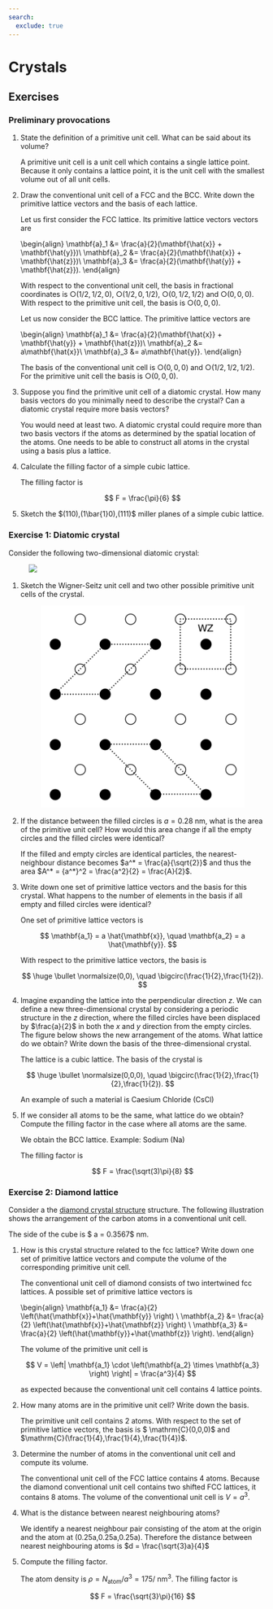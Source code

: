 ```yaml
---
search:
  exclude: true
---
```


# Crystals

## Exercises

### Preliminary provocations

  1.  State the definition of a primitive unit cell. What can be said about its volume?

      A primitive unit cell is a unit cell which contains a single lattice point. Because it only contains a lattice point, it is the unit cell with the smallest volume out of all unit cells.

  2.  Draw the conventional unit cell of a FCC and the BCC. Write down the primitive lattice vectors and the basis of each lattice.

      Let us first consider the FCC lattice. Its primitive lattice vectors vectors are

      \begin{align}
      \mathbf{a}_1 &= \frac{a}{2}(\mathbf{\hat{x}} + \mathbf{\hat{y}})\\
      \mathbf{a}_2 &= \frac{a}{2}(\mathbf{\hat{x}} + \mathbf{\hat{z}})\\
      \mathbf{a}_3 &= \frac{a}{2}(\mathbf{\hat{y}} + \mathbf{\hat{z}}).
      \end{align}

      With respect to the conventional unit cell, the basis in fractional coordinates is $\bigcirc(1/2,1/2,0)$, $\bigcirc(1/2,0,1/2)$, $\bigcirc(0,1/2,1/2)$ and $\bigcirc(0,0,0)$. With respect to the primitive unit cell, the basis is $\bigcirc(0,0,0)$.

      Let us now consider the BCC lattice. The primitive lattice vectors are

      \begin{align}
      \mathbf{a}_1 &= \frac{a}{2}(\mathbf{\hat{x}} + \mathbf{\hat{y}} + \mathbf{\hat{z}})\\
      \mathbf{a}_2 &= a\mathbf{\hat{x}}\\
      \mathbf{a}_3 &= a\mathbf{\hat{y}}.
      \end{align}

      The basis of the conventional unit cell is $\bigcirc(0,0,0)$ and $\bigcirc(1/2,1/2,1/2)$.
      For the primitive unit cell the basis is $\bigcirc(0,0,0)$.

  3.  Suppose you find the primitive unit cell of a diatomic crystal. How many basis vectors do you minimally need to describe the crystal? Can a diatomic crystal require more basis vectors?

      You would need at least two. A diatomic crystal could require more than two basis vectors if the atoms as determined by the spatial location of the atoms. One needs to be able to construct all atoms in the crystal using a basis plus a lattice.

  4.  Calculate the filling factor of a simple cubic lattice.

      The filling factor is

      $$
      F = \frac{\pi}{6}
      $$

  5.  Sketch the $(110),(1\bar{1}0),(111)$ miller planes of a simple cubic lattice.


### Exercise 1: Diatomic crystal

Consider the following two-dimensional diatomic crystal:

<figure>
  <img src="../../4-crystal/images/4-1-diatomiclattice.svg">
</figure>

  1.  Sketch the Wigner-Seitz unit cell and two other possible primitive unit cells of the crystal.

      <figure>
        <img src="../../4-crystal/images/4-1-diatomiclattice-cells.png">
      </figure>

  2.  If the distance between the filled circles is $a=0.28$ nm, what is the area of the primitive unit cell? How would this area change if all the empty circles and the filled circles were identical?

      If the filled and empty circles are identical particles, the nearest-neighbour distance becomes $a^* = \frac{a}{\sqrt{2}}$ and thus the area $A^* = {a^*}^2 = \frac{a^2}{2} = \frac{A}{2}$.

  3.  Write down one set of primitive lattice vectors and the basis for this crystal. What happens to the number of elements in the basis if all empty and filled circles were identical?

      One set of primitive lattice vectors is

      $$
      \mathbf{a_1} = a \hat{\mathbf{x}}, \quad \mathbf{a_2} = a \hat{\mathbf{y}}.
      $$

      With respect to the primitive lattice vectors, the basis is

      $$
      \huge \bullet \normalsize(0,0), \quad \bigcirc(\frac{1}{2},\frac{1}{2}).
      $$


  4.  Imagine expanding the lattice into the perpendicular direction $z$. We can define a new three-dimensional crystal by considering a periodic structure in the $z$ direction, where the filled circles have been displaced by $\frac{a}{2}$ in both the $x$ and $y$ direction from the empty circles. The figure below shows the new arrangement of the atoms. What lattice do we obtain? Write down the basis of the three-dimensional crystal.

      <object type="text/html" data="../../4-crystal/images/4-1-diatomic.html"  frameborder="0" width=650 height=650 class=center></object>

      The lattice is a cubic lattice. The basis of the crystal is

      $$
      \huge \bullet \normalsize(0,0,0), \quad \bigcirc(\frac{1}{2},\frac{1}{2},\frac{1}{2}).
      $$

      An example of such a material is Caesium Chloride (CsCl)

  5.  If we consider all atoms to be the same, what lattice do we obtain? Compute the filling factor in the case where all atoms are the same.

      We obtain the BCC lattice. Example: Sodium (Na)

      The filling factor is

      $$
      F = \frac{\sqrt(3)\pi}{8}
      $$

### Exercise 2: Diamond lattice

Consider a the [diamond crystal structure](https://en.wikipedia.org/wiki/Diamond_cubic) structure. The following illustration shows the arrangement of the carbon atoms in a conventional unit cell.

<object type="text/html" data="../../4-crystal/images/4-1-diamond.html"  frameborder="0" width=650 height=650 class=center></object>

The side of the cube is $ a = 0.3567$ nm.

  1.  How is this crystal structure related to the fcc lattice? Write down one set of primitive lattice vectors and compute the volume of the corresponding primitive unit cell.

      The conventional unit cell of diamond consists of two intertwined fcc lattices. A possible set of primitive lattice vectors is

      \begin{align}
      \mathbf{a_1} &= \frac{a}{2} \left(\hat{\mathbf{x}}+\hat{\mathbf{y}} \right) \\
      \mathbf{a_2} &= \frac{a}{2} \left(\hat{\mathbf{x}}+\hat{\mathbf{z}} \right) \\
      \mathbf{a_3} &= \frac{a}{2} \left(\hat{\mathbf{y}}+\hat{\mathbf{z}} \right).
      \end{align}

      The volume of the primitive unit cell is

      $$
      V = \left| \mathbf{a_1} \cdot \left(\mathbf{a_2} \times \mathbf{a_3} \right) \right| = \frac{a^3}{4}
      $$

      as expected because the conventional unit cell contains 4 lattice points.

  2.  How many atoms are in the primitive unit cell? Write down the basis.

      The primitive unit cell contains 2 atoms. With respect to the set of primitive lattice vectors, the basis is $ \mathrm{C}(0,0,0)$ and $\mathrm{C}(\frac{1}{4},\frac{1}{4},\frac{1}{4})$.

  3.  Determine the number of atoms in the conventional unit cell and compute its volume.

      The conventional unit cell of the FCC lattice contains 4 atoms. Because the diamond conventional unit cell contains two shifted FCC lattices, it contains 8 atoms. The volume of the conventional unit cell is $V = a^3$.

  4.  What is the distance between nearest neighbouring atoms?

      We identify a nearest neighbour pair consisting of the atom at the origin and the atom at (0.25a,0.25a,0.25a). Therefore the distance between nearest neighbouring atoms is $d = \frac{\sqrt{3}a}{4}$

  5.  Compute the filling factor.

      The atom density is $\rho=N_\text{atom}/a^3 = 175/$ nm$^3$. The filling factor is

      $$
      F = \frac{\sqrt{3}\pi}{16}
      $$
